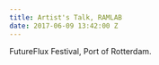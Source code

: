 ```yaml
---
title: Artist's Talk, RAMLAB
date: 2017-06-09 13:42:00 Z
---
```


FutureFlux Festival, Port of Rotterdam. 